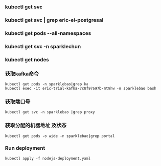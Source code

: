 ### kubectl get svc

### kubectl get svc | grep eric-ei-postgresal

### kubectl get pods --all-namespaces

### kubectl get svc -n sparklechun

### kubectl get nodes

### 获取kafka命令
	kubectl get pods -n sparklebao|grep ka
	kubectl exec -it eric-trial-kafka-7c8f97697b-mt9hw -n sparklebao bash

### 获取端口号
	kubectl get svc -n sparklebao |grep proxy

### 获取分配的机器地址 及状态
	kubectl get pods -o wide -n sparklebao|grep portal


### Run deployment 
	kubectl apply -f nodejs-deployment.yaml

